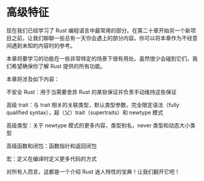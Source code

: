 <!--
 * @Author: wlj
 * @Date: 2022-12-23 08:14:28
 * @LastEditors: wlj
 * @LastEditTime: 2022-12-23 08:15:54
 * @Description: https://kaisery.github.io/trpl-zh-cn/ch19-00-advanced-features.html
-->
# 高级特征

现在我们已经学习了 Rust 编程语言中最常用的部分。在第二十章开始另一个新项目之前，让我们聊聊一些总有一天你会遇上的部分内容。你可以将本章作为不经意间遇到未知的内容时的参考。

本章将要学习的功能在一些非常特定的场景下很有用处。虽然很少会碰到它们，我们希望确保你了解 Rust 提供的所有功能。

本章将涉及如下内容：

不安全 Rust：用于当需要舍弃 Rust 的某些保证并负责手动维持这些保证

高级 trait：与 trait 相关的关联类型，默认类型参数，完全限定语法（fully qualified syntax），超（父）trait（supertraits）和 newtype 模式

高级类型：关于 newtype 模式的更多内容，类型别名，never 类型和动态大小类型

高级函数和闭包：函数指针和返回闭包

宏：定义在编译时定义更多代码的方式

对所有人而言，这都是一个介绍 Rust 迷人特性的宝典！让我们翻开它吧！
